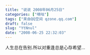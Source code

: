 ```yaml
---
title: "说说 2008年06月25日"
categories: ["嘀咕"]
tags: ["来自QQ空间 qzone.qq.com"]
draft: false
slug: "YtNnul"
date: "2008-06-25 22:32:03"
---
```


人生总在告别.所以对重逢总是心存希望...
